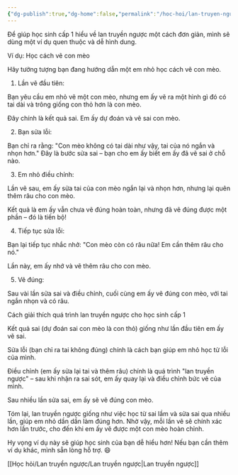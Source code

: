 ```yaml
---
{"dg-publish":true,"dg-home":false,"permalink":"/hoc-hoi/lan-truyen-nguoc/vi-du-lan-truyen-nguoc-ve-meo/","dgPassFrontmatter":true,"noteIcon":"","updated":"2025-01-13T22:06:50.334+07:00"}
---
```


Để giúp học sinh cấp 1 hiểu về lan truyền ngược một cách đơn giản, mình sẽ dùng một ví dụ quen thuộc và dễ hình dung.

Ví dụ: Học cách vẽ con mèo

Hãy tưởng tượng bạn đang hướng dẫn một em nhỏ học cách vẽ con mèo.

1. Lần vẽ đầu tiên:

Bạn yêu cầu em nhỏ vẽ một con mèo, nhưng em ấy vẽ ra một hình gì đó có tai dài và trông giống con thỏ hơn là con mèo.

Đây chính là kết quả sai. Em ấy dự đoán và vẽ sai con mèo.



2. Bạn sửa lỗi:

Bạn chỉ ra rằng: "Con mèo không có tai dài như vậy, tai của nó ngắn và nhọn hơn." Đây là bước sửa sai – bạn cho em ấy biết em ấy đã vẽ sai ở chỗ nào.



3. Em nhỏ điều chỉnh:

Lần vẽ sau, em ấy sửa tai của con mèo ngắn lại và nhọn hơn, nhưng lại quên thêm râu cho con mèo.

Kết quả là em ấy vẫn chưa vẽ đúng hoàn toàn, nhưng đã vẽ đúng được một phần – đó là tiến bộ!



4. Tiếp tục sửa lỗi:

Bạn lại tiếp tục nhắc nhở: "Con mèo còn có râu nữa! Em cần thêm râu cho nó."

Lần này, em ấy nhớ và vẽ thêm râu cho con mèo.



5. Vẽ đúng:

Sau vài lần sửa sai và điều chỉnh, cuối cùng em ấy vẽ đúng con mèo, với tai ngắn nhọn và có râu.




Cách giải thích quá trình lan truyền ngược cho học sinh cấp 1

Kết quả sai (dự đoán sai con mèo là con thỏ) giống như lần đầu tiên em ấy vẽ sai.

Sửa lỗi (bạn chỉ ra tai không đúng) chính là cách bạn giúp em nhỏ học từ lỗi của mình.

Điều chỉnh (em ấy sửa lại tai và thêm râu) chính là quá trình "lan truyền ngược" – sau khi nhận ra sai sót, em ấy quay lại và điều chỉnh bức vẽ của mình.

Sau nhiều lần sửa sai, em ấy sẽ vẽ đúng con mèo.


Tóm lại, lan truyền ngược giống như việc học từ sai lầm và sửa sai qua nhiều lần, giúp em nhỏ dần dần làm đúng hơn. Nhờ vậy, mỗi lần vẽ sẽ chính xác hơn lần trước, cho đến khi em ấy vẽ được một con mèo hoàn chỉnh.

Hy vọng ví dụ này sẽ giúp học sinh của bạn dễ hiểu hơn! Nếu bạn cần thêm ví dụ khác, mình sẵn lòng hỗ trợ. 😄

[[Học hỏi/Lan truyền ngược/Lan truyền ngược\|Lan truyền ngược]]